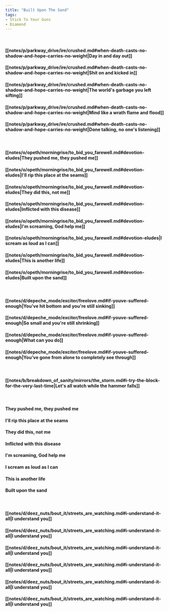 ```yaml
---
title: "Built Upon The Sand"
tags:
- Stick To Your Guns
- Diamond
---
```

&nbsp;
#### [[notes/p/parkway_drive/ire/crushed.md#when-death-casts-no-shadow-and-hope-carries-no-weight|Day in and day out]]
#### [[notes/p/parkway_drive/ire/crushed.md#when-death-casts-no-shadow-and-hope-carries-no-weight|Shit on and kicked in]]
#### [[notes/p/parkway_drive/ire/crushed.md#when-death-casts-no-shadow-and-hope-carries-no-weight|The world's garbage you left sifting]]
#### [[notes/p/parkway_drive/ire/crushed.md#when-death-casts-no-shadow-and-hope-carries-no-weight|Mind like a wrath flame and flood]]
#### [[notes/p/parkway_drive/ire/crushed.md#when-death-casts-no-shadow-and-hope-carries-no-weight|Done talking, no one's listening]]
&nbsp;
#### [[notes/o/opeth/morningrise/to_bid_you_farewell.md#devotion-eludes|They pushed me, they pushed me]]
#### [[notes/o/opeth/morningrise/to_bid_you_farewell.md#devotion-eludes|I'll rip this place at the seams]]
#### [[notes/o/opeth/morningrise/to_bid_you_farewell.md#devotion-eludes|They did this, not me]]
#### [[notes/o/opeth/morningrise/to_bid_you_farewell.md#devotion-eludes|Inflicted with this disease]]
#### [[notes/o/opeth/morningrise/to_bid_you_farewell.md#devotion-eludes|I'm screaming, God help me]]
#### [[notes/o/opeth/morningrise/to_bid_you_farewell.md#devotion-eludes|I scream as loud as I can]]
#### [[notes/o/opeth/morningrise/to_bid_you_farewell.md#devotion-eludes|This is another life]]
#### [[notes/o/opeth/morningrise/to_bid_you_farewell.md#devotion-eludes|Built upon the sand]]
&nbsp;
#### [[notes/d/depeche_mode/exciter/freelove.md#if-youve-suffered-enough|You've hit bottom and you're still sinking]]
#### [[notes/d/depeche_mode/exciter/freelove.md#if-youve-suffered-enough|So small and you're still shrinking]]
#### [[notes/d/depeche_mode/exciter/freelove.md#if-youve-suffered-enough|What can you do]]
#### [[notes/d/depeche_mode/exciter/freelove.md#if-youve-suffered-enough|You've gone from alone to completely see through]]
&nbsp;
#### [[notes/b/breakdown_of_sanity/mirrors/the_storm.md#i-try-the-block-for-the-very-last-time|Let's all watch while the hammer falls]]
&nbsp;
#### They pushed me, they pushed me
#### I'll rip this place at the seams
#### They did this, not me
#### Inflicted with this disease
#### I'm screaming, God help me
#### I scream as loud as I can
#### This is another life
#### Built upon the sand
&nbsp;
#### [[notes/d/deez_nuts/bout_it/streets_are_watching.md#i-understand-it-all|I understand you]]
#### [[notes/d/deez_nuts/bout_it/streets_are_watching.md#i-understand-it-all|I understand you]]
#### [[notes/d/deez_nuts/bout_it/streets_are_watching.md#i-understand-it-all|I understand you]]
#### [[notes/d/deez_nuts/bout_it/streets_are_watching.md#i-understand-it-all|I understand you]]
#### [[notes/d/deez_nuts/bout_it/streets_are_watching.md#i-understand-it-all|I understand you]]
#### [[notes/d/deez_nuts/bout_it/streets_are_watching.md#i-understand-it-all|I understand you]]
